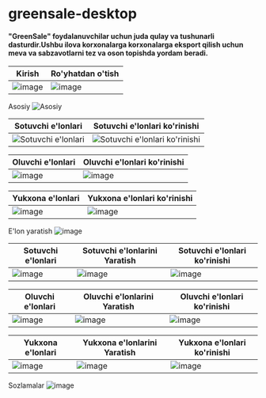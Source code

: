 # greensale-desktop 
<h4>"GreenSale" foydalanuvchilar uchun juda qulay va tushunarli dasturdir.Ushbu ilova korxonalarga korxonalarga eksport qilish uchun meva va sabzavotlarni tez va oson topishda yordam beradi.</h4>

Kirish | Ro'yhatdan o'tish
-----|-----
![image](https://github.com/SamandarbekYR/GreenSale.Desktop/assets/148877445/1d1bae99-febe-4d77-8870-d55a3edfa5c3)| ![image](https://github.com/SamandarbekYR/GreenSale.Desktop/assets/148877445/3da0e24e-43cf-4890-b4ed-648f235b9eb8)

Asosiy
![Asosiy](https://github.com/greensaleuz/greensale-desktop/assets/123434293/556a1481-d681-4933-b6d1-52c37daefd3a)

Sotuvchi e'lonlari | Sotuvchi e'lonlari ko'rinishi
-----|-----
![Sotuvchi e'lonlari](https://github.com/greensaleuz/greensale-desktop/assets/123434293/a836e639-040b-4f64-afac-e95eefbc43cb) | ![Sotuvchi e'lonlari ko'rinishi](https://github.com/greensaleuz/greensale-desktop/assets/123434293/ff1208c1-d484-47d5-bc2a-ccd400cedd7f)


Oluvchi e'lonlari | Oluvchi e'lonlari ko'rinishi
-----|-----
![image](https://github.com/greensaleuz/greensale-desktop/assets/123434293/7e33e7ab-d4fe-4998-8add-b1a4ed433be0) | ![image](https://github.com/greensaleuz/greensale-desktop/assets/123434293/584ef5a6-00a2-4318-961f-1a3dc6d17b59)


Yukxona e'lonlari| Yukxona e'lonlari ko'rinishi
-----|-----
![image](https://github.com/greensaleuz/greensale-desktop/assets/123434293/17c13e19-ec86-4a23-8b8a-9f207ac6e7f1) | ![image](https://github.com/greensaleuz/greensale-desktop/assets/123434293/5f83fd78-1153-4fd3-81a4-8d05eb41efd4)

E'lon yaratish
![image](https://github.com/greensaleuz/greensale-desktop/assets/123434293/8339cf48-f7ee-4881-a856-38b2d62bf3d4)

Sotuvchi e'lonlari |Sotuvchi e'lonlarini Yaratish| Sotuvchi e'lonlari ko'rinishi 
-----|-----|-----
![image](https://github.com/greensaleuz/greensale-desktop/assets/123434293/41ec3ff8-a4a1-43b3-9f5a-a58a9755cfdb) | ![image](https://github.com/greensaleuz/greensale-desktop/assets/123434293/8624669a-6a54-4353-b53e-337dff228b4c) | ![image](https://github.com/greensaleuz/greensale-desktop/assets/123434293/5480818f-4caf-4d30-a53f-4c1dac2e47c1)

Oluvchi e'lonlari |Oluvchi e'lonlarini Yaratish| Oluvchi e'lonlari ko'rinishi 
-----|-----|-----
![image](https://github.com/greensaleuz/greensale-desktop/assets/123434293/f12d4075-976e-4c43-b979-8d216bc878c8) | ![image](https://github.com/greensaleuz/greensale-desktop/assets/123434293/e43a5fe0-9add-4d8a-b6e4-12108d9aebe3) | ![image](https://github.com/greensaleuz/greensale-desktop/assets/123434293/69ccd2b0-2268-44d5-92eb-2c638935bcce)

Yukxona e'lonlari |Yukxona e'lonlarini Yaratish| Yukxona e'lonlari ko'rinishi 
-----|-----|-----
![image](https://github.com/greensaleuz/greensale-desktop/assets/123434293/4e257f29-bef2-49f4-8310-4f7d20263f89) | ![image](https://github.com/greensaleuz/greensale-desktop/assets/123434293/9f29e7f7-de86-4df0-aaca-cb0c65f33bae) | ![image](https://github.com/greensaleuz/greensale-desktop/assets/123434293/40f87b36-b086-4ef7-a8aa-2456897af7e3)

Sozlamalar
![image](https://github.com/greensaleuz/greensale-desktop/assets/123434293/65539862-177b-4d9c-b3fc-0f2df50df9aa)






